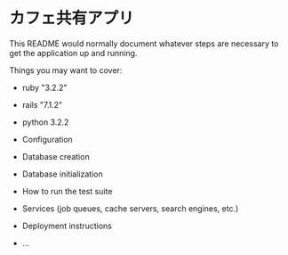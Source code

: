 # カフェ共有アプリ

This README would normally document whatever steps are necessary to get the
application up and running.

Things you may want to cover:

* ruby "3.2.2"
* rails "7.1.2"

* python 3.2.2

* Configuration

* Database creation

* Database initialization

* How to run the test suite

* Services (job queues, cache servers, search engines, etc.)

* Deployment instructions

* ...
